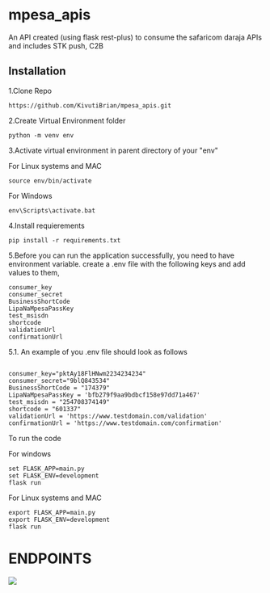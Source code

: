 # mpesa_apis

An API created (using flask rest-plus) to consume the safaricom daraja APIs and includes STK push, C2B

## Installation

1.Clone Repo

```
https://github.com/KivutiBrian/mpesa_apis.git
```

2.Create Virtual Environment folder

```
python -m venv env
```


3.Activate virtual environment in parent directory of your "env"

For Linux systems and MAC

```
source env/bin/activate
```

For Windows

```
env\Scripts\activate.bat
```

4.Install requierements
```
pip install -r requirements.txt
```

5.Before you can run the application successfully, you need to have environment variable. create a .env file with the following keys and add values to them,

```
consumer_key
consumer_secret
BusinessShortCode
LipaNaMpesaPassKey
test_msisdn
shortcode
validationUrl
confirmationUrl

```

5.1. An example of you .env file should look as follows

```

consumer_key="pktAy18FlHNwm2234234234"
consumer_secret="9blQ843534"
BusinessShortCode = "174379" 
LipaNaMpesaPassKey = 'bfb279f9aa9bdbcf158e97dd71a467'
test_msisdn = "254708374149"
shortcode = "601337"
validationUrl = 'https://www.testdomain.com/validation'
confirmationUrl = 'https://www.testdomain.com/confirmation'
```

To run the code

For windows
```
set FLASK_APP=main.py
set FLASK_ENV=development
flask run
```

For Linux systems and MAC
```
export FLASK_APP=main.py
export FLASK_ENV=development
flask run
```

# ENDPOINTS

![](swagger.PNG)

